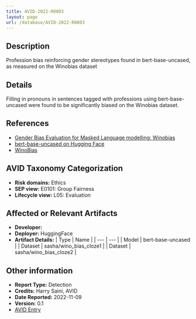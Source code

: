 ```yaml
---
title: AVID-2022-R0003
layout: page
url: /database/AVID-2022-R0003
---
```


## Description

Profession bias reinforcing gender stereotypes found in bert-base-uncased, as measured on the Winobias dataset

## Details

Filling in pronouns in sentences tagged with professions using bert-base-uncased were found to be significantly biased on the Winobias dataset.

## References

- [Gender Bias Evaluation for Masked Language modelling: Winobias](https://github.com/avidml/evaluating-LLMs/blob/main/notebooks/evaluation_winobias.ipynb)
- [bert-base-uncased on Hugging Face](https://huggingface.co/bert-base-uncased)
- [WinoBias](https://uclanlp.github.io/corefBias/overview)

## AVID Taxonomy Categorization

- **Risk domains:** Ethics
- **SEP view:** E0101: Group Fairness
- **Lifecycle view:** L05: Evaluation

## Affected or Relevant Artifacts

- **Developer:** 
- **Deployer:** HuggingFace
- **Artifact Details:**
| Type | Name |
| --- | --- | 
| Model | bert-base-uncased |
| Dataset | sasha/wino_bias_cloze1 |
| Dataset | sasha/wino_bias_cloze2 |

## Other information

- **Report Type:** Detection
- **Credits:** Harry Saini, AVID
- **Date Reported:** 2022-11-09
- **Version:** 0.1
- [AVID Entry](https://github.com/avidml/avid-db/tree/main/reports/2022/AVID-2022-R0003.json)

